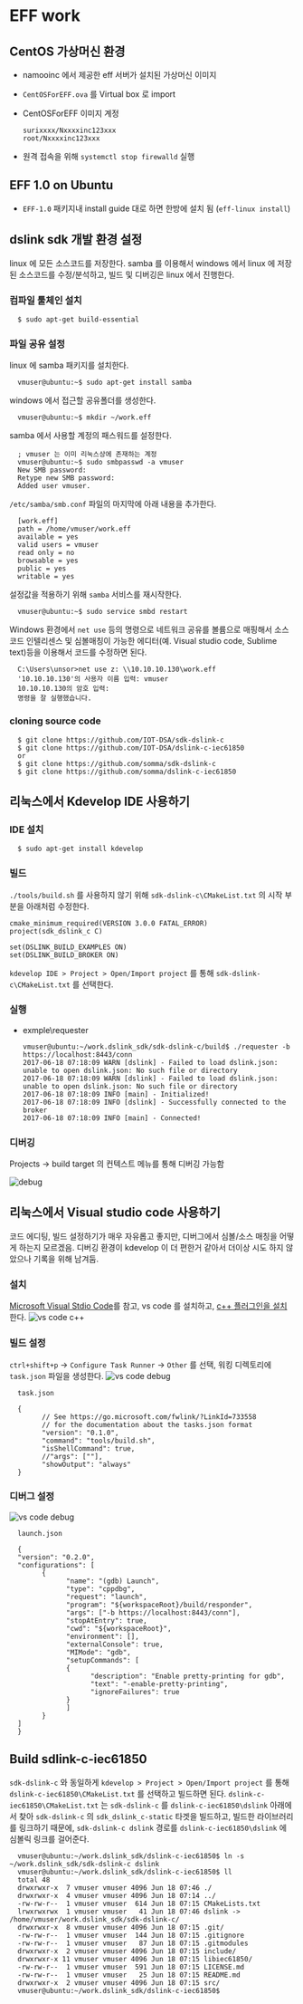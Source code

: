 # EFF work

## CentOS 가상머신 환경
+ namooinc 에서 제공한 eff 서버가 설치된 가상머신 이미지
+ `CentOSForEFF.ova` 를 Virtual box 로 import 
+ CentOSForEFF 이미지 계정
    
      surixxxx/Nxxxxinc123xxx
      root/Nxxxxinc123xxx
   
+ 원격 접속을 위해 `systemctl stop firewalld` 실행


## EFF 1.0 on Ubuntu

  + `EFF-1.0` 패키지내 install guide 대로 하면 한방에 설치 됨 (`eff-linux install`)

## dslink sdk 개발 환경 설정

linux 에 모든 소스코드를 저장한다. samba 를 이용해서 windows 에서 linux 에 저장된 소스코드를 수정/분석하고, 빌드 및 디버깅은 linux 에서 진행한다. 
  
### 컴파일 툴체인 설치
      
      $ sudo apt-get build-essential
 
### 파일 공유 설정

linux 에 samba 패키지를 설치한다.

      vmuser@ubuntu:~$ sudo apt-get install samba

windows 에서 접근할 공유폴더를 생성한다. 

      vmuser@ubuntu:~$ mkdir ~/work.eff

samba 에서 사용할 계정의 패스워드를 설정한다. 

      ; vmuser 는 이미 리눅스상에 존재하는 계정
      vmuser@ubuntu:~$ sudo smbpasswd -a vmuser
      New SMB password:
      Retype new SMB password:
      Added user vmuser.

`/etc/samba/smb.conf` 파일의 마지막에 아래 내용을 추가한다.

      [work.eff]
      path = /home/vmuser/work.eff
      available = yes
      valid users = vmuser
      read only = no
      browsable = yes
      public = yes
      writable = yes
      
설정값을 적용하기 위해 `samba` 서비스를 재시작한다.      

      vmuser@ubuntu:~$ sudo service smbd restart

Windows 환경에서 `net use` 등의 명령으로 네트워크 공유를 볼륨으로 매핑해서 소스 코드 인텔리센스 및 심볼매칭이 가능한 에디터(예. Visual studio code, Sublime text)등을 이용해서 코드를 수정하면 된다.

      C:\Users\unsor>net use z: \\10.10.10.130\work.eff
      '10.10.10.130'의 사용자 이름 입력: vmuser
      10.10.10.130의 암호 입력:
      명령을 잘 실행했습니다.


### cloning source code

      $ git clone https://github.com/IOT-DSA/sdk-dslink-c
      $ git clone https://github.com/IOT-DSA/dslink-c-iec61850
      or
      $ git clone https://github.com/somma/sdk-dslink-c
      $ git clone https://github.com/somma/dslink-c-iec61850





## 리눅스에서 Kdevelop IDE 사용하기 

### IDE 설치 
      
      $ sudo apt-get install kdevelop

### 빌드       

`./tools/build.sh` 를 사용하지 않기 위해 `sdk-dslink-c\CMakeList.txt` 의 시작 부분을 아래처럼 수정한다.

    cmake_minimum_required(VERSION 3.0.0 FATAL_ERROR)
    project(sdk_dslink_c C)

    set(DSLINK_BUILD_EXAMPLES ON)
    set(DSLINK_BUILD_BROKER ON)

`kdevelop IDE > Project > Open/Import project` 를 통해 `sdk-dslink-c\CMakeList.txt` 를 선택한다. 

### 실행

+ exmple\requester

      vmuser@ubuntu:~/work.dslink_sdk/sdk-dslink-c/build$ ./requester -b https://localhost:8443/conn
      2017-06-18 07:18:09 WARN [dslink] - Failed to load dslink.json: unable to open dslink.json: No such file or directory
      2017-06-18 07:18:09 WARN [dslink] - Failed to load dslink.json: unable to open dslink.json: No such file or directory
      2017-06-18 07:18:09 INFO [main] - Initialized!
      2017-06-18 07:18:09 INFO [dslink] - Successfully connected to the broker
      2017-06-18 07:18:09 INFO [main] - Connected!

### 디버깅
Projects -> build target 의 컨텍스트 메뉴를 통해 디버깅 가능함

![debug](img/kdevelop.png)



## 리눅스에서 Visual studio code 사용하기

코드 에디팅, 빌드 설정하기가 매우 자유롭고 좋지만, 디버그에서 심볼/소스 매칭을 어떻게 하는지 모르겠음. 디버깅 환경이 kdevelop 이 더 편한거 같아서 더이상 시도 하지 않았으나 기록을 위해 남겨둠.

### 설치

[Microsoft Visual Stdio Code](https://code.visualstudio.com/docs/setup/linux)를 참고, vs code 를 설치하고, [c++ 플러그인을 설치](https://code.visualstudio.com/docs/languages/cpp)한다.
![vs code c++](img/vs_code.png)


### 빌드 설정

`ctrl+shift+p` -> `Configure Task Runner` -> `Other` 를 선택, 워킹 디렉토리에 `task.json` 파일을 생성한다. 
![vs code debug](img/vs_code1.png)

      task.json

      {
            // See https://go.microsoft.com/fwlink/?LinkId=733558
            // for the documentation about the tasks.json format
            "version": "0.1.0",
            "command": "tools/build.sh",
            "isShellCommand": true,
            //"args": [""],
            "showOutput": "always"
      }

### 디버그 설정
![vs code debug](img/vs_code2.png)

      launch.json

      {
      "version": "0.2.0",
      "configurations": [
            {
                  "name": "(gdb) Launch",
                  "type": "cppdbg",
                  "request": "launch",
                  "program": "${workspaceRoot}/build/responder",            
                  "args": ["-b https://localhost:8443/conn"],
                  "stopAtEntry": true,            
                  "cwd": "${workspaceRoot}",
                  "environment": [],
                  "externalConsole": true,
                  "MIMode": "gdb",
                  "setupCommands": [
                  {
                        "description": "Enable pretty-printing for gdb",
                        "text": "-enable-pretty-printing",
                        "ignoreFailures": true
                  }
                  ]
            }
      ]
      }



## Build sdlink-c-iec61850 

`sdk-dslink-c` 와 동일하게 `kdevelop > Project > Open/Import project` 를 통해 `dslink-c-iec61850\CMakeList.txt` 를 선택하고 빌드하면 된다.
`dslink-c-iec61850\CMakeList.txt` 는 `sdk-dslink-c` 를 `dslink-c-iec61850\dslink` 아래에서 찾아 `sdk-dslink-c` 의 `sdk_dslink_c-static` 타겟을 빌드하고, 빌드한 라이브러리를 링크하기 때문에, `sdk-dslink-c dslink` 경로를 `dslink-c-iec61850\dslink` 에 심볼릭 링크를 걸어준다. 

      vmuser@ubuntu:~/work.dslink_sdk/dslink-c-iec61850$ ln -s  ~/work.dslink_sdk/sdk-dslink-c dslink
      vmuser@ubuntu:~/work.dslink_sdk/dslink-c-iec61850$ ll
      total 48
      drwxrwxr-x  7 vmuser vmuser 4096 Jun 18 07:46 ./
      drwxrwxr-x  4 vmuser vmuser 4096 Jun 18 07:14 ../
      -rw-rw-r--  1 vmuser vmuser  614 Jun 18 07:15 CMakeLists.txt
      lrwxrwxrwx  1 vmuser vmuser   41 Jun 18 07:46 dslink -> /home/vmuser/work.dslink_sdk/sdk-dslink-c/
      drwxrwxr-x  8 vmuser vmuser 4096 Jun 18 07:15 .git/
      -rw-rw-r--  1 vmuser vmuser  144 Jun 18 07:15 .gitignore
      -rw-rw-r--  1 vmuser vmuser   87 Jun 18 07:15 .gitmodules
      drwxrwxr-x  2 vmuser vmuser 4096 Jun 18 07:15 include/
      drwxrwxr-x 11 vmuser vmuser 4096 Jun 18 07:15 libiec61850/
      -rw-rw-r--  1 vmuser vmuser  591 Jun 18 07:15 LICENSE.md
      -rw-rw-r--  1 vmuser vmuser   25 Jun 18 07:15 README.md
      drwxrwxr-x  2 vmuser vmuser 4096 Jun 18 07:15 src/
      vmuser@ubuntu:~/work.dslink_sdk/dslink-c-iec61850$ 

